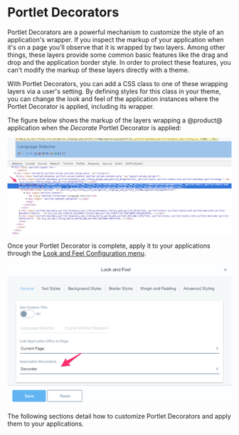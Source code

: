 # Portlet Decorators [](id=portlet-decorators)

Portlet Decorators are a powerful mechanism to customize the style of an
application's wrapper. If you inspect the markup of your application when it's
on a page you'll observe that it is wrapped by two layers. Among other things,
these layers provide some common basic features like the drag and drop and the
application border style. In order to protect these features, you can't modify
the markup of these layers directly with a theme.

With Portlet Decorators, you can add a CSS class to one of these wrapping layers
via a user's setting. By defining styles for this class in your theme, you can
change the look and feel of the application instances where the Portlet
Decorator is applied, including its wrapper.

The figure below shows the markup of the layers wrapping a @product@ application
when the *Decorate* Portlet Decorator is applied:

![Figure 1: Portlet Decorators add the decorator's CSS class to the application's wrapper](../../../../images/portlet-application-markup.png)

Once your Portlet Decorator is complete, apply it to your applications
through the [Look and Feel Configuration menu](https://dev.liferay.com/discover/portal/-/knowledge_base/7-1/look-and-feel-configuration).

![Figure 2: Portlet Decorators can be applied through the Look and Feel Configuration menu](../../../../images/app-decor-look-and-feel.png)

The following sections detail how to customize Portlet Decorators and apply them to your
applications.
